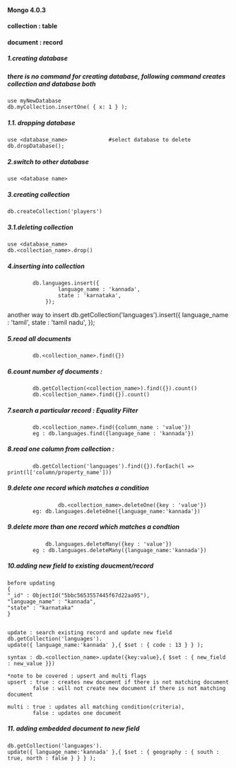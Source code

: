 #### Mongo 4.0.3
#### collection : table
#### document : record
 

##### 1.creating database 
#####	there is no command for creating database, following command creates collection and database both

    use myNewDatabase
    db.myCollection.insertOne( { x: 1 } );



##### 1.1. dropping database
    use <database_name>				#select database to delete
    db.dropDatabase();


##### 2.switch to other database 
    use <database name>



##### 3.creating collection 
    db.createCollection('players')


##### 3.1.deleting collection
    use <database_name>
    db.<collection_name>.drop()


##### 4.inserting into collection
			db.languages.insert({
        			language_name : 'kannada',
        			state : 'karnataka', 
    			});

another way to insert
			db.getCollection('languages').insert({
        			language_name : 'tamil',
        			state : 'tamil nadu', 
    			});

##### 5.read all documents
			db.<collection_name>.find({})
			

##### 6.count number of documents : 
			db.getCollection(<collection_name>).find({}).count()
			db.<collection_name>.find({}).count()


##### 7.search a particular record : Equality Filter

			db.<collection_name>.find({column_name : 'value'})
			eg : db.languages.find({language_name : 'kannada'})


##### 8.read one column from collection :
			db.getCollection('languages').find({}).forEach(l => print(l['column/property_name']))


##### 9.delete one record which matches a condition
		            db.<collection_name>.deleteOne({key : 'value'})
			eg: db.languages.deleteOne({language_name:'kannada'})


##### 9.delete more than one record which matches a condtion
				db.languages.deleteMany({key : 'value'})
			eg : db.languages.deleteMany({language_name:'kannada'})



##### 10.adding new field to existing doucment/record
    before updating
    {
    "_id" : ObjectId("5bbc5653557445f67d22aa95"),
    "language_name" : "kannada",
    "state" : "karnataka"
    }
	
	
    update : search existing record and update new field
    db.getCollection('languages').
    update({ language_name:'kannada' },{ $set : { code : 13 } } );
    
    syntax : db.<collection_name>.update({key:value},{ $set : { new_field : new_value }})
    
    *note to be covered : upsert and multi flags
    upsert : true : creates new document if there is not matching document
    		false : will not create new document if there is not matching document
		
    multi : true : updates all matching condition(criteria), 
    		false : updates one document 
				

##### 11. adding embedded document to new field
	db.getCollection('languages').
    update({ language_name:'kannada' },{ $set : { geography : { south : true, north : false } } } );
    
    
    
    
  


